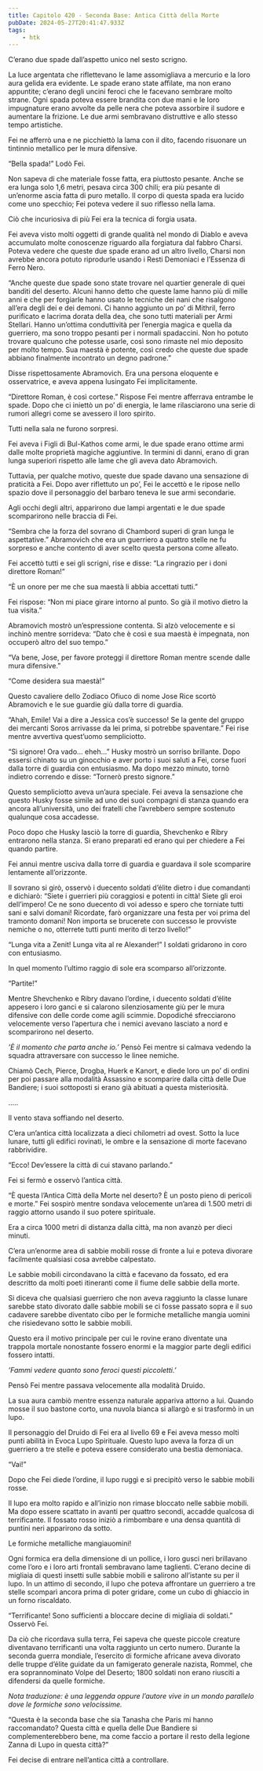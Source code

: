 ```yaml
---
title: Capitolo 420 - Seconda Base: Antica Città della Morte
pubDate: 2024-05-27T20:41:47.933Z
tags:
    - htk
---
```


C’erano due spade dall’aspetto unico nel sesto scrigno.

La luce argentata che riflettevano le lame assomigliava a mercurio e la loro aura gelida era evidente. Le spade erano state affilate, ma non erano appuntite; c’erano degli uncini feroci che le facevano sembrare molto strane. Ogni spada poteva essere brandita con due mani e le loro impugnature erano avvolte da pelle nera che poteva assorbire il sudore e aumentare la frizione. Le due armi sembravano distruttive e allo stesso tempo artistiche.

Fei ne afferrò una e ne picchiettò la lama con il dito, facendo risuonare un tintinnio metallico per le mura difensive.

“Bella spada!” Lodò Fei.

Non sapeva di che materiale fosse fatta, era piuttosto pesante. Anche se era lunga solo 1,6 metri, pesava circa 300 chili; era più pesante di un’enorme ascia fatta di puro metallo. Il corpo di questa spada era lucido come uno specchio; Fei poteva vedere il suo riflesso nella lama.

Ciò che incuriosiva di più Fei era la tecnica di forgia usata.

Fei aveva visto molti oggetti di grande qualità nel mondo di Diablo e aveva accumulato molte conoscenze riguardo alla forgiatura dal fabbro Charsi. Poteva vedere che queste due spade erano ad un altro livello, Charsi non avrebbe ancora potuto riprodurle usando i Resti Demoniaci e l’Essenza di Ferro Nero.

“Anche queste due spade sono state trovare nel quartier generale di quei banditi del deserto. Alcuni hanno detto che queste lame hanno più di mille anni e che per forgiarle hanno usato le tecniche dei nani che risalgono all’era degli dei e dei demoni. Ci hanno aggiunto un po’ di Mithril, ferro purificato e lacrima dorata della dea, che sono tutti materiali per Armi Stellari. Hanno un’ottima conduttività per l’energia magica e quella da guerriero, ma sono troppo pesanti per i normali spadaccini. Non ho potuto trovare qualcuno che potesse usarle, così sono rimaste nel mio deposito per molto tempo. Sua maestà è potente, così credo che queste due spade abbiano finalmente incontrato un degno padrone.”

Disse rispettosamente Abramovich. Era una persona eloquente e osservatrice, e aveva appena lusingato Fei implicitamente.

“Direttore Roman, è così cortese.” Rispose Fei mentre afferrava entrambe le spade. Dopo che ci iniettò un po’ di energia, le lame rilasciarono una serie di rumori allegri come se avessero il loro spirito.

Tutti nella sala ne furono sorpresi.

Fei aveva i Figli di Bul-Kathos come armi, le due spade erano ottime armi dalle molte proprietà magiche aggiuntive. In termini di danni, erano di gran lunga superiori rispetto alle lame che gli aveva dato Abramovich.

Tuttavia, per qualche motivo, queste due spade davano una sensazione di praticità a Fei. Dopo aver riflettuto un po’, Fei le accettò e le ripose nello spazio dove il personaggio del barbaro teneva le sue armi secondarie.

Agli occhi degli altri, apparirono due lampi argentati e le due spade scomparirono nelle braccia di Fei.

“Sembra che la forza del sovrano di Chambord superi di gran lunga le aspettative.” Abramovich che era un guerriero a quattro stelle ne fu sorpreso e anche contento di aver scelto questa persona come alleato.

Fei accettò tutti e sei gli scrigni, rise e disse: “La ringrazio per i doni direttore Roman!”

“È un onore per me che sua maestà li abbia accettati tutti.”

Fei rispose: “Non mi piace girare intorno al punto. So già il motivo dietro la tua visita.”

Abramovich mostrò un’espressione contenta. Si alzò velocemente e si inchinò mentre sorrideva: “Dato che è così e sua maestà è impegnata, non occuperò altro del suo tempo.”

“Va bene, Jose, per favore proteggi il direttore Roman mentre scende dalle mura difensive.”

“Come desidera sua maestà!”

Questo cavaliere dello Zodiaco Ofiuco di nome Jose Rice scortò Abramovich e le sue guardie giù dalla torre di guardia.

“Ahah, Emile! Vai a dire a Jessica cos’è successo! Se la gente del gruppo dei mercanti Soros arrivasse da lei prima, si potrebbe spaventare.” Fei rise mentre avvertiva quest’uomo sempliciotto.

“Sì signore! Ora vado… eheh…” Husky mostrò un sorriso brillante. Dopo essersi chinato su un ginocchio e aver porto i suoi saluti a Fei, corse fuori dalla torre di guardia con entusiasmo. Ma dopo mezzo minuto, tornò indietro correndo e disse: “Tornerò presto signore.”

Questo sempliciotto aveva un’aura speciale. Fei aveva la sensazione che questo Husky fosse simile ad uno dei suoi compagni di stanza quando era ancora all’università, uno dei fratelli che l’avrebbero sempre sostenuto qualunque cosa accadesse.

Poco dopo che Husky lasciò la torre di guardia, Shevchenko e Ribry entrarono nella stanza. Si erano preparati ed erano qui per chiedere a Fei quando partire.

Fei annuì mentre usciva dalla torre di guardia e guardava il sole scomparire lentamente all’orizzonte.

Il sovrano si girò, osservò i duecento soldati d’élite dietro i due comandanti e dichiarò: “Siete i guerrieri più coraggiosi e potenti in città! Siete gli eroi dell’impero! Ce ne sono duecento di voi adesso e spero che torniate tutti sani e salvi domani! Ricordate, farò organizzare una festa per voi prima del tramonto domani! Non importa se brucerete con successo le provviste nemiche o no, otterrete tutti punti merito di terzo livello!”

“Lunga vita a Zenit! Lunga vita al re Alexander!” I soldati gridarono in coro con entusiasmo.

In quel momento l’ultimo raggio di sole era scomparso all’orizzonte.

“Partite!”

Mentre Shevchenko e Ribry davano l’ordine, i duecento soldati d’élite appesero i loro ganci e si calarono silenziosamente giù per le mura difensive con delle corde come agili scimmie. Dopodiché sfrecciarono velocemente verso l’apertura che i nemici avevano lasciato a nord e scomparirono nel deserto.

<em>’È il momento che parta anche io.’</em> Pensò Fei mentre si calmava vedendo la squadra attraversare con successo le linee nemiche.

Chiamò Cech, Pierce, Drogba, Huerk e Kanort, e diede loro un po’ di ordini per poi passare alla modalità Assassino e scomparire dalla città delle Due Bandiere; i suoi sottoposti si erano già abituati a questa misteriosità.

…..

Il vento stava soffiando nel deserto.

C’era un’antica città localizzata a dieci chilometri ad ovest. Sotto la luce lunare, tutti gli edifici rovinati, le ombre e la sensazione di morte facevano rabbrividire.

“Ecco! Dev’essere la città di cui stavano parlando.”

Fei si fermò e osservò l’antica città.

“È questa l’Antica Città della Morte nel deserto? È un posto pieno di pericoli e morte.” Fei sospirò mentre sondava velocemente un’area di 1.500 metri di raggio attorno usando il suo potere spirituale.

Era a circa 1000 metri di distanza dalla città, ma non avanzò per dieci minuti.

C’era un’enorme area di sabbie mobili rosse di fronte a lui e poteva divorare facilmente qualsiasi cosa avrebbe calpestato.

Le sabbie mobili circondavano la città e facevano da fossato, ed era descritto da molti poeti itineranti come il fiume delle sabbie della morte.

Si diceva che qualsiasi guerriero che non aveva raggiunto la classe lunare sarebbe stato divorato dalle sabbie mobili se ci fosse passato sopra e il suo cadavere sarebbe diventato cibo per le formiche metalliche mangia uomini che risiedevano sotto le sabbie mobili.

Questo era il motivo principale per cui le rovine erano diventate una trappola mortale nonostante fossero enormi e la maggior parte degli edifici fossero intatti.

<em>’Fammi vedere quanto sono feroci questi piccoletti.’</em>

Pensò Fei mentre passava velocemente alla modalità Druido.

La sua aura cambiò mentre essenza naturale appariva attorno a lui. Quando mosse il suo bastone corto, una nuvola bianca si allargò e si trasformò in un lupo.

Il personaggio del Druido di Fei era al livello 69 e Fei aveva messo molti punti abilità in Evoca Lupo Spirituale. Questo lupo aveva la forza di un guerriero a tre stelle e poteva essere considerato una bestia demoniaca.

“Vai!”

Dopo che Fei diede l’ordine, il lupo ruggì e si precipitò verso le sabbie mobili rosse.

Il lupo era molto rapido e all’inizio non rimase bloccato nelle sabbie mobili. Ma dopo essere scattato in avanti per quattro secondi, accadde qualcosa di terrificante. Il fossato rosso iniziò a rimbombare e una densa quantità di puntini neri apparirono da sotto.

Le formiche metalliche mangiauomini!

Ogni formica era della dimensione di un pollice, i loro gusci neri brillavano come l’oro e i loro arti frontali sembravano lame taglienti. C’erano decine di migliaia di questi insetti sulle sabbie mobili e salirono all’istante su per il lupo. In un attimo di secondo, il lupo che poteva affrontare un guerriero a tre stelle scomparì ancora prima di poter gridare, come un cubo di ghiaccio in un forno riscaldato.

“Terrificante! Sono sufficienti a bloccare decine di migliaia di soldati.” Osservò Fei.

Da ciò che ricordava sulla terra, Fei sapeva che queste piccole creature diventavano terrificanti una volta raggiunto un certo numero. Durante la seconda guerra mondiale, l’esercito di formiche africane aveva divorato delle truppe d’élite guidate da un famigerato generale nazista, Rommel, che era soprannominato Volpe del Deserto; 1800 soldati non erano riusciti a difendersi da quelle formiche.

<em>Nota traduzione: è una leggenda oppure l’autore vive in un mondo parallelo dove le formiche sono velocissime.</em>

“Questa è la seconda base che sia Tanasha che Paris mi hanno raccomandato? Questa città e quella delle Due Bandiere si complementerebbero bene, ma come faccio a portare il resto della legione Zanna di Lupo in questa città?”

Fei decise di entrare nell’antica città a controllare.



